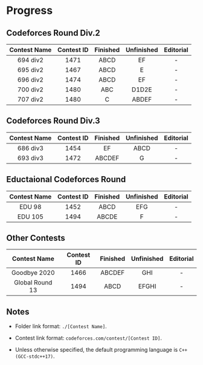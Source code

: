 # Progress

## Codeforces Round Div.2

|Contest Name|Contest ID|Finished|Unfinished|Editorial|
|:---:|:---:|:---:|:---:|:---:|
|694 div2|1471|ABCD    |EF     |-|
|695 div2|1467|ABCD    |E      |-|
|696 div2|1474|ABCD    |EF     |-|
|700 div2|1480|ABC     |D1D2E  |-|
|707 div2|1480|C       |ABDEF  |-|

## Codeforces Round Div.3

|Contest Name|Contest ID|Finished|Unfinished|Editorial|
|:---:|:---:|:---:|:---:|:---:|
|686 div3|1454|EF      |ABCD   |-|
|693 div3|1472|ABCDEF  |G      |-|

## Eductaional Codeforces Round

|Contest Name|Contest ID|Finished|Unfinished|Editorial|
|:---:|:---:|:---:|:---:|:---:|
|EDU 98 |1452|ABCD    |EFG    |-|
|EDU 105|1494|ABCDE   |F      |-|

## Other Contests

|Contest Name|Contest ID|Finished|Unfinished|Editorial|
|:---:|:---:|:---:|:---:|:---:|
|Goodbye 2020      |1466|ABCDEF   |GHI    |-|
|Global Round 13   |1494|ABCD     |EFGHI  |-|

## Notes

- Folder link format: `./[Contest Name]`.

- Contest link format: `codeforces.com/contest/[Contest ID]`.

- Unless otherwise specified, the default programming language is `C++(GCC-stdc++17)`.